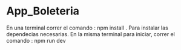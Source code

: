 # App_Boleteria
En una terminal correr el comando : npm install . Para instalar las dependecias necesarias.
En la misma terminal para iniciar, correr el comando : npm run dev
